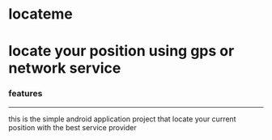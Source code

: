 locateme
========

<h1>locate your position using gps or network service</h1>

<h3> features</h3>

------------------
<p>
   this is the simple android application project that locate your current position with the best service provider
   </p>
